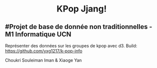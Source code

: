 <h1 align="center">KPop Jjang!</h1>


#Projet de base de donnée non traditionnelles - M1 Informatique UCN
---

Représenter des données sur les  groupes de kpop avec d3.
Build: https://github.com/yxg1217/k-pop-info 

Choukri Souleiman Iman & Xiaoge Yan

